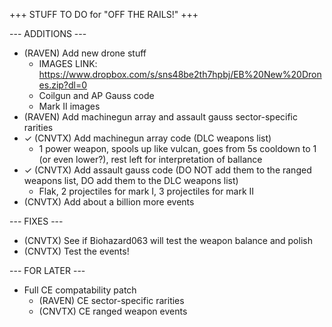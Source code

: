 +++ STUFF TO DO for "OFF THE RAILS!" +++

--- ADDITIONS ---

- (RAVEN) Add new drone stuff
  - IMAGES LINK: https://www.dropbox.com/s/sns48be2th7hpbj/EB%20New%20Drones.zip?dl=0
  - Coilgun and AP Gauss code
  - Mark II images
- (RAVEN) Add machinegun array and assault gauss sector-specific rarities
- ✓ (CNVTX) Add machinegun array code (DLC weapons list)
  - 1 power weapon, spools up like vulcan, goes from 5s cooldown to 1 (or even lower?), rest left for interpretation of ballance
- ✓ (CNVTX) Add assault gauss code (DO NOT add them to the ranged weapons list, DO add them to the DLC weapons list)
  - Flak, 2 projectiles for mark I, 3 projectiles for mark II
- (CNVTX) Add about a billion more events


--- FIXES ---

- (CNVTX) See if Biohazard063 will test the weapon balance and polish
- (CNVTX) Test the events!


--- FOR LATER ---

- Full CE compatability patch
  - (RAVEN) CE sector-specific rarities
  - (CNVTX) CE ranged weapon events
